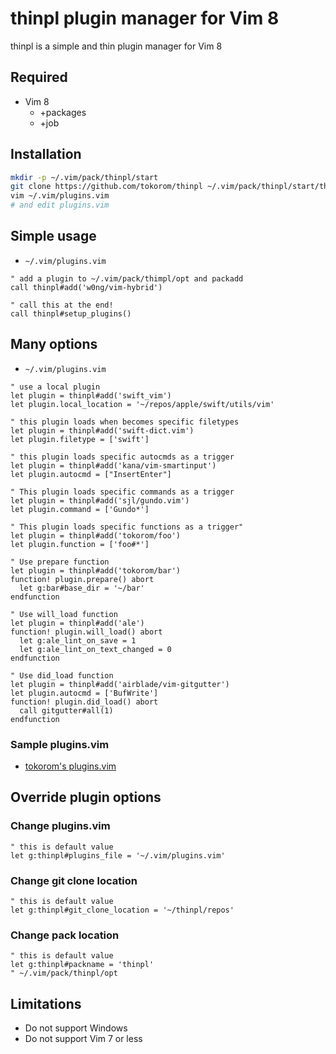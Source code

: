 # thinpl plugin manager for Vim 8

thinpl is a simple and thin plugin manager for Vim 8

## Required

- Vim 8
    - +packages
    - +job

## Installation

```sh
mkdir -p ~/.vim/pack/thinpl/start
git clone https://github.com/tokorom/thinpl ~/.vim/pack/thinpl/start/thimpl
vim ~/.vim/plugins.vim
# and edit plugins.vim
```

## Simple usage

- `~/.vim/plugins.vim`

```vim
" add a plugin to ~/.vim/pack/thimpl/opt and packadd
call thinpl#add('w0ng/vim-hybrid')

" call this at the end!
call thinpl#setup_plugins()
```

## Many options

- `~/.vim/plugins.vim`

```vim
" use a local plugin
let plugin = thinpl#add('swift_vim')
let plugin.local_location = '~/repos/apple/swift/utils/vim'

" this plugin loads when becomes specific filetypes
let plugin = thinpl#add('swift-dict.vim')
let plugin.filetype = ['swift']

" this plugin loads specific autocmds as a trigger
let plugin = thinpl#add('kana/vim-smartinput')
let plugin.autocmd = ["InsertEnter"]

" This plugin loads specific commands as a trigger
let plugin = thinpl#add('sjl/gundo.vim')
let plugin.command = ['Gundo*']

" This plugin loads specific functions as a trigger"
let plugin = thinpl#add('tokorom/foo')
let plugin.function = ['foo#*']

" Use prepare function
let plugin = thinpl#add('tokorom/bar')
function! plugin.prepare() abort
  let g:bar#base_dir = '~/bar'
endfunction

" Use will_load function
let plugin = thinpl#add('ale')
function! plugin.will_load() abort
  let g:ale_lint_on_save = 1
  let g:ale_lint_on_text_changed = 0
endfunction

" Use did_load function
let plugin = thinpl#add('airblade/vim-gitgutter')
let plugin.autocmd = ['BufWrite']
function! plugin.did_load() abort
  call gitgutter#all(1)
endfunction
```

### Sample plugins.vim

- [tokorom's plugins.vim](https://github.com/tokorom/dotfiles/blob/master/.vim/plugins.vim)

## Override plugin options

### Change plugins.vim

```vim
" this is default value
let g:thinpl#plugins_file = '~/.vim/plugins.vim'
```

### Change git clone location

```vim
" this is default value
let g:thinpl#git_clone_location = '~/thinpl/repos'
```

### Change pack location

```vim
" this is default value
let g:thinpl#packname = 'thinpl'
" ~/.vim/pack/thinpl/opt
```

## Limitations

- Do not support Windows
- Do not support Vim 7 or less
